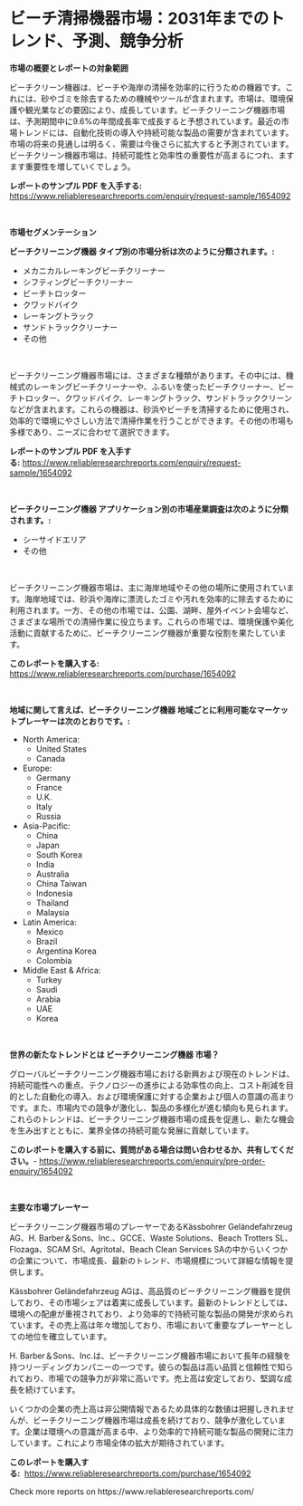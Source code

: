 <p><h1>ビーチ清掃機器市場：2031年までのトレンド、予測、競争分析</h1></p><p><strong>市場の概要とレポートの対象範囲</strong></p>
<p><p>ビーチクリーン機器は、ビーチや海岸の清掃を効率的に行うための機器です。これには、砂やゴミを除去するための機械やツールが含まれます。市場は、環境保護や観光業などの要因により、成長しています。ビーチクリーニング機器市場は、予測期間中に9.6%の年間成長率で成長すると予想されています。最近の市場トレンドには、自動化技術の導入や持続可能な製品の需要が含まれています。市場の将来の見通しは明るく、需要は今後さらに拡大すると予測されています。ビーチクリーン機器市場は、持続可能性と効率性の重要性が高まるにつれ、ますます重要性を増していくでしょう。</p></p>
<p><strong>レポートのサンプル PDF を入手する:</strong> <a href="https://www.reliableresearchreports.com/enquiry/request-sample/1654092">https://www.reliableresearchreports.com/enquiry/request-sample/1654092</a></p>
<p>&nbsp;</p>
<p><strong>市場セグメンテーション</strong></p>
<p><strong>ビーチクリーニング機器 タイプ別の市場分析は次のように分類されます。:</strong></p>
<p><ul><li>メカニカルレーキングビーチクリーナー</li><li>シフティングビーチクリーナー</li><li>ビーチトロッター</li><li>クワッドバイク</li><li>レーキングトラック</li><li>サンドトラッククリーナー</li><li>その他</li></ul></p>
<p>&nbsp;</p>
<p><p>ビーチクリーニング機器市場には、さまざまな種類があります。その中には、機械式のレーキングビーチクリーナーや、ふるいを使ったビーチクリーナー、ビーチトロッター、クワッドバイク、レーキングトラック、サンドトラッククリーンなどが含まれます。これらの機器は、砂浜やビーチを清掃するために使用され、効率的で環境にやさしい方法で清掃作業を行うことができます。その他の市場も多様であり、ニーズに合わせて選択できます。</p></p>
<p><strong>レポートのサンプル PDF を入手する:</strong>&nbsp;<a href="https://www.reliableresearchreports.com/enquiry/request-sample/1654092">https://www.reliableresearchreports.com/enquiry/request-sample/1654092</a></p>
<p>&nbsp;</p>
<p><strong> ビーチクリーニング機器 アプリケーション別の市場産業調査は次のように分類されます。:</strong></p>
<p><ul><li>シーサイドエリア</li><li>その他</li></ul></p>
<p>&nbsp;</p>
<p><p>ビーチクリーニング機器市場は、主に海岸地域やその他の場所に使用されています。海岸地域では、砂浜や海岸に漂流したゴミや汚れを効率的に除去するために利用されます。一方、その他の市場では、公園、湖畔、屋外イベント会場など、さまざまな場所での清掃作業に役立ちます。これらの市場では、環境保護や美化活動に貢献するために、ビーチクリーニング機器が重要な役割を果たしています。</p></p>
<p><strong>このレポートを購入する:</strong>&nbsp; <a href="https://www.reliableresearchreports.com/purchase/1654092">https://www.reliableresearchreports.com/purchase/1654092</a></p>
<p>&nbsp;</p>
<p><strong>地域に関して言えば、ビーチクリーニング機器 地域ごとに利用可能なマーケットプレーヤーは次のとおりです。:</strong></p>
<p><ul>
    <li>
        North America:
        <ul>
            <li>United States</li>
            <li>Canada</li>
        </ul>
    </li>
    <li>
        Europe:
        <ul>
            <li>Germany</li>
            <li>France</li>
            <li>U.K.</li>
            <li>Italy</li>
            <li>Russia</li>
        </ul>
    </li>
    <li>
        Asia-Pacific:
        <ul>
            <li>China</li>
            <li>Japan</li>
            <li>South Korea</li>
            <li>India</li>
            <li>Australia</li>
            <li>China Taiwan</li>
            <li>Indonesia</li>
            <li>Thailand</li>
            <li>Malaysia</li>
        </ul>
    </li>
    <li>
        Latin America:
        <ul>
            <li>Mexico</li>
            <li>Brazil</li>
            <li>Argentina Korea</li>
            <li>Colombia</li>
        </ul>
    </li>
    <li>
        Middle East & Africa:
        <ul>
            <li>Turkey</li>
            <li>Saudi</li>
            <li>Arabia</li>
            <li>UAE</li>
            <li>Korea</li>
        </ul>
    </li>
    </ul></p>
<p>&nbsp;</p>
<p><strong>世界の新たなトレンドとは ビーチクリーニング機器 市場？</strong></p>
<p><p>グローバルビーチクリーニング機器市場における新興および現在のトレンドは、持続可能性への重点、テクノロジーの進歩による効率性の向上、コスト削減を目的とした自動化の導入、および環境保護に対する企業および個人の意識の高まりです。また、市場内での競争が激化し、製品の多様化が進む傾向も見られます。これらのトレンドは、ビーチクリーニング機器市場の成長を促進し、新たな機会を生み出すとともに、業界全体の持続可能な発展に貢献しています。</p></p>
<p><strong>このレポートを購入する前に、質問がある場合は問い合わせるか、共有してください。</strong>- <a href="https://www.reliableresearchreports.com/enquiry/pre-order-enquiry/1654092">https://www.reliableresearchreports.com/enquiry/pre-order-enquiry/1654092</a></p>
<p>&nbsp;</p>
<p><strong>主要な市場プレーヤー</strong></p>
<p><p>ビーチクリーニング機器市場のプレーヤーであるKässbohrer Geländefahrzeug AG、H. Barber＆Sons、Inc.、GCCE、Waste Solutions、Beach Trotters SL、Flozaga、SCAM Srl、Agritotal、Beach Clean Services SAの中からいくつかの企業について、市場成長、最新のトレンド、市場規模について詳細な情報を提供します。</p><p>Kässbohrer Geländefahrzeug AGは、高品質のビーチクリーニング機器を提供しており、その市場シェアは着実に成長しています。最新のトレンドとしては、環境への配慮が重視されており、より効率的で持続可能な製品の開発が求められています。その売上高は年々増加しており、市場において重要なプレーヤーとしての地位を確立しています。</p><p>H. Barber＆Sons、Inc.は、ビーチクリーニング機器市場において長年の経験を持つリーディングカンパニーの一つです。彼らの製品は高い品質と信頼性で知られており、市場での競争力が非常に高いです。売上高は安定しており、堅調な成長を続けています。</p><p>いくつかの企業の売上高は非公開情報であるため具体的な数値は把握しきれませんが、ビーチクリーニング機器市場は成長を続けており、競争が激化しています。企業は環境への意識が高まる中、より効率的で持続可能な製品の開発に注力しています。これにより市場全体の拡大が期待されています。</p></p>
<p><strong>このレポートを購入する:</strong>&nbsp;&nbsp;<a href="https://www.reliableresearchreports.com/purchase/1654092">https://www.reliableresearchreports.com/purchase/1654092</a></p>
<p>Check more reports on https://www.reliableresearchreports.com/</p>